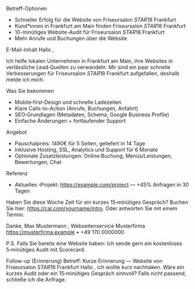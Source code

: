 Betreff-Optionen
- Schneller Erfolg für die Website von Friseursalon *STAR*18 Frankfurt
- Kund*innen in Frankfurt am Main finden Friseursalon *STAR*18 Frankfurt
- 10-minütiges Website-Audit für Friseursalon *STAR*18 Frankfurt
- Mehr Anrufe und Buchungen über die Website

E-Mail-Inhalt
Hallo ,

Ich helfe lokalen Unternehmen in Frankfurt am Main, ihre Websites in verlässliche Lead‑Quellen zu verwandeln. Mir sind ein paar schnelle Verbesserungen für Friseursalon *STAR*18 Frankfurt aufgefallen, deshalb melde ich mich.

Was Sie bekommen
- Mobile‑first‑Design und schnelle Ladezeiten
- Klare Calls-to-Action (Anrufe, Buchungen, Anfahrt)
- SEO‑Grundlagen (Metadaten, Schema, Google Business Profile)
- Einfache Änderungen + fortlaufender Support

Angebot
- Pauschalpreis: 1490€ für 5 Seiten, geliefert in 14 Tage
- Inklusive Hosting, SSL, Analytics und Support für 6 Monate
- Optionale Zusatzleistungen: Online‑Buchung, Menüs/Leistungen, Bewertungen, Chat

Referenz
- Aktuelles ‑Projekt: https://example.com/project — +45% Anfragen in 30 Tagen

Haben Sie diese Woche Zeit für ein kurzes 15‑minütiges Gespräch? Buchen Sie hier: https://cal.com/yourname/intro. Oder antworten Sie mit einem Termin.

Danke,
Max Mustermann
, Webseitenservice Musterfirma
https://musterfirma.example • +49 170 0000000

P.S. Falls Sie bereits eine Website haben: Ich sende gern ein kostenloses 5‑minütiges Audit mit Scorecard.

Follow-up (Erinnerung)
Betreff: Kurze Erinnerung — Website von Friseursalon *STAR*18 Frankfurt
Hallo , ich wollte kurz nachhaken. Wäre ein kurzes Audit oder ein 15‑minütiges Gespräch sinnvoll? Falls nicht passend, schließe ich die Anfrage.


